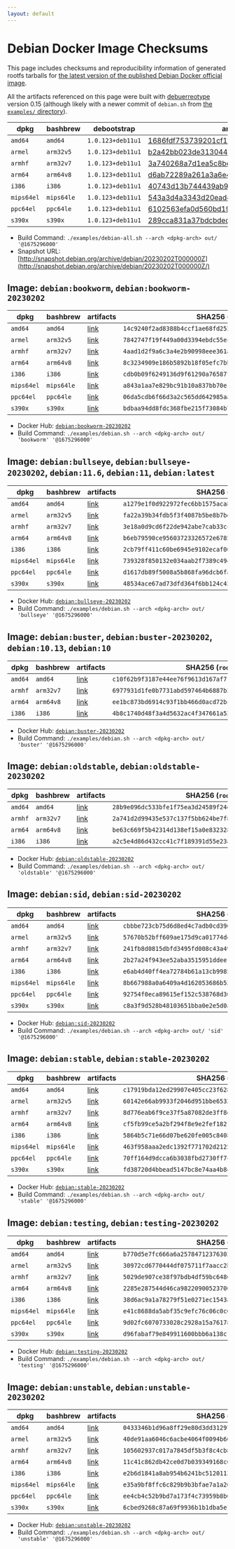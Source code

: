 ```yaml
---
layout: default
---
```


# Debian Docker Image Checksums

This page includes checksums and reproducibility information of generated rootfs tarballs for [the latest version of the published Debian Docker official image](https://hub.docker.com/_/debian).

All the artifacts referenced on this page were built with [debuerreotype](https://github.com/debuerreotype/debuerreotype) version 0.15 (although likely with a newer commit of `debian.sh` from [the `examples/` directory](https://github.com/debuerreotype/debuerreotype/tree/master/examples)).

| dpkg | bashbrew | debootstrap | artifacts |
| - | - | - | - |
| `amd64` | `amd64` | `1.0.123+deb11u1` | [1686fdf753739201cf18dbf9c06b1475c2d41da1](https://github.com/debuerreotype/docker-debian-artifacts/tree/1686fdf753739201cf18dbf9c06b1475c2d41da1) |
| `armel` | `arm32v5` | `1.0.123+deb11u1` | [b2a42bb023de313044a617cddd5641d44a30f14b](https://github.com/debuerreotype/docker-debian-artifacts/tree/b2a42bb023de313044a617cddd5641d44a30f14b) |
| `armhf` | `arm32v7` | `1.0.123+deb11u1` | [3a740268a7d1ea5c8becc55b2d67a5a3f0fc23d4](https://github.com/debuerreotype/docker-debian-artifacts/tree/3a740268a7d1ea5c8becc55b2d67a5a3f0fc23d4) |
| `arm64` | `arm64v8` | `1.0.123+deb11u1` | [d6ab72289a261a3a6e45010621e8d344ad986668](https://github.com/debuerreotype/docker-debian-artifacts/tree/d6ab72289a261a3a6e45010621e8d344ad986668) |
| `i386` | `i386` | `1.0.123+deb11u1` | [40743d13b744439ab97d4de26e6d074d2cd3d6bb](https://github.com/debuerreotype/docker-debian-artifacts/tree/40743d13b744439ab97d4de26e6d074d2cd3d6bb) |
| `mips64el` | `mips64le` | `1.0.123+deb11u1` | [543a3d4a3343d20ead4a0c05c03e1b7d84ae7557](https://github.com/debuerreotype/docker-debian-artifacts/tree/543a3d4a3343d20ead4a0c05c03e1b7d84ae7557) |
| `ppc64el` | `ppc64le` | `1.0.123+deb11u1` | [6102563efa0d560bd19a94dca1e3125fa3143e80](https://github.com/debuerreotype/docker-debian-artifacts/tree/6102563efa0d560bd19a94dca1e3125fa3143e80) |
| `s390x` | `s390x` | `1.0.123+deb11u1` | [289cca831a37bdcbded6ae05219f3000d955f5e7](https://github.com/debuerreotype/docker-debian-artifacts/tree/289cca831a37bdcbded6ae05219f3000d955f5e7) |

- Build Command: `./examples/debian-all.sh --arch <dpkg-arch> out/ '@1675296000'`
- Snapshot URL: [http://snapshot.debian.org/archive/debian/20230202T000000Z](http://snapshot.debian.org/archive/debian/20230202T000000Z/)

## Image: `debian:bookworm`, `debian:bookworm-20230202`

| dpkg | bashbrew | artifacts | SHA256 (`rootfs.tar.xz`) |
| - | - | - | - |
| `amd64` | `amd64` | [link](https://github.com/debuerreotype/docker-debian-artifacts/tree/1686fdf753739201cf18dbf9c06b1475c2d41da1/bookworm) | `14c9240f2ad8388b4ccf1ae68fd252e3dad72a1ed4fc873553fce44ffeb9023c` |
| `armel` | `arm32v5` | [link](https://github.com/debuerreotype/docker-debian-artifacts/tree/b2a42bb023de313044a617cddd5641d44a30f14b/bookworm) | `7842747f19f449a00d3394ebdc55ec523d460bd4436e9b4864c46db69eeebdef` |
| `armhf` | `arm32v7` | [link](https://github.com/debuerreotype/docker-debian-artifacts/tree/3a740268a7d1ea5c8becc55b2d67a5a3f0fc23d4/bookworm) | `4aad1d2f9a6c3a4e2b90998eee361a25fed341b810d45bac5f921b56af7078f2` |
| `arm64` | `arm64v8` | [link](https://github.com/debuerreotype/docker-debian-artifacts/tree/d6ab72289a261a3a6e45010621e8d344ad986668/bookworm) | `8c3234909e186b5892b18f05efc7bb77bc4bc2926eee8ea9194cc434c0d4005e` |
| `i386` | `i386` | [link](https://github.com/debuerreotype/docker-debian-artifacts/tree/40743d13b744439ab97d4de26e6d074d2cd3d6bb/bookworm) | `cdb0b09f6249136d9f61290a76587f19b3110f8effe67006d466330fe39d4b62` |
| `mips64el` | `mips64le` | [link](https://github.com/debuerreotype/docker-debian-artifacts/tree/543a3d4a3343d20ead4a0c05c03e1b7d84ae7557/bookworm) | `a843a1aa7e829bc91b10a837bb70e18099d8e484418ba39b0282cb20dcdebcf8` |
| `ppc64el` | `ppc64le` | [link](https://github.com/debuerreotype/docker-debian-artifacts/tree/6102563efa0d560bd19a94dca1e3125fa3143e80/bookworm) | `06da5cdb6f66d3a2c565dd642985aafe00d255355b32589aa1fa3456af954538` |
| `s390x` | `s390x` | [link](https://github.com/debuerreotype/docker-debian-artifacts/tree/289cca831a37bdcbded6ae05219f3000d955f5e7/bookworm) | `bdbaa94dd8fdc368fbe215f73084b74ffd9f912a9c37ac373ef8a2ef7dc7e0ef` |

- Docker Hub: [`debian:bookworm-20230202`](https://hub.docker.com/_/debian/tags?name=bookworm-20230202)
- Build Command: `./examples/debian.sh --arch <dpkg-arch> out/ 'bookworm' '@1675296000'`

## Image: `debian:bullseye`, `debian:bullseye-20230202`, `debian:11.6`, `debian:11`, `debian:latest`

| dpkg | bashbrew | artifacts | SHA256 (`rootfs.tar.xz`) |
| - | - | - | - |
| `amd64` | `amd64` | [link](https://github.com/debuerreotype/docker-debian-artifacts/tree/1686fdf753739201cf18dbf9c06b1475c2d41da1/bullseye) | `a1279e1f0d922972fec6bb1575aca88f601726cb14f98da1813527dab334c65a` |
| `armel` | `arm32v5` | [link](https://github.com/debuerreotype/docker-debian-artifacts/tree/b2a42bb023de313044a617cddd5641d44a30f14b/bullseye) | `fa22a39b34fdb5f3f4087b5be8b7bedba81289af028ab7da0b1a7d3d528639a5` |
| `armhf` | `arm32v7` | [link](https://github.com/debuerreotype/docker-debian-artifacts/tree/3a740268a7d1ea5c8becc55b2d67a5a3f0fc23d4/bullseye) | `3e18a0d9cd6f22de942abe7cab33cc9eda6da741d8b22e6de7015b6b48ec4d20` |
| `arm64` | `arm64v8` | [link](https://github.com/debuerreotype/docker-debian-artifacts/tree/d6ab72289a261a3a6e45010621e8d344ad986668/bullseye) | `b6eb79590ce95603723326572e6785b687a2562a6ded597eb59fadd1ce2b2ee7` |
| `i386` | `i386` | [link](https://github.com/debuerreotype/docker-debian-artifacts/tree/40743d13b744439ab97d4de26e6d074d2cd3d6bb/bullseye) | `2cb79ff411c60be6945e9102ecaf0017eed2aa3127535a3f0d3ea33a65589a61` |
| `mips64el` | `mips64le` | [link](https://github.com/debuerreotype/docker-debian-artifacts/tree/543a3d4a3343d20ead4a0c05c03e1b7d84ae7557/bullseye) | `739328f850132e034aab2f7389c494af3a92a5ee53aff69a783e60f951ecac9e` |
| `ppc64el` | `ppc64le` | [link](https://github.com/debuerreotype/docker-debian-artifacts/tree/6102563efa0d560bd19a94dca1e3125fa3143e80/bullseye) | `d1617db89f5008a5b868fa96dcb6faac824bdd86e2b9dd32e324bd6585e76045` |
| `s390x` | `s390x` | [link](https://github.com/debuerreotype/docker-debian-artifacts/tree/289cca831a37bdcbded6ae05219f3000d955f5e7/bullseye) | `48534ace67ad73dfd364f6bb124c42d5bd43e4618c1b1e539dd563426893ee14` |

- Docker Hub: [`debian:bullseye-20230202`](https://hub.docker.com/_/debian/tags?name=bullseye-20230202)
- Build Command: `./examples/debian.sh --arch <dpkg-arch> out/ 'bullseye' '@1675296000'`

## Image: `debian:buster`, `debian:buster-20230202`, `debian:10.13`, `debian:10`

| dpkg | bashbrew | artifacts | SHA256 (`rootfs.tar.xz`) |
| - | - | - | - |
| `amd64` | `amd64` | [link](https://github.com/debuerreotype/docker-debian-artifacts/tree/1686fdf753739201cf18dbf9c06b1475c2d41da1/buster) | `c10f62b9f3187e44ee76f9613d167af7134676221ea82e7223bffd47894fe3a8` |
| `armhf` | `arm32v7` | [link](https://github.com/debuerreotype/docker-debian-artifacts/tree/3a740268a7d1ea5c8becc55b2d67a5a3f0fc23d4/buster) | `6977931d1fe0b7731abd597464b6887b3a81c1927b89e229d8b9490d11a81697` |
| `arm64` | `arm64v8` | [link](https://github.com/debuerreotype/docker-debian-artifacts/tree/d6ab72289a261a3a6e45010621e8d344ad986668/buster) | `ee1bc873bd6914c93f1bb466d0acd72bc758e983a687c60d349148477a37944f` |
| `i386` | `i386` | [link](https://github.com/debuerreotype/docker-debian-artifacts/tree/40743d13b744439ab97d4de26e6d074d2cd3d6bb/buster) | `4b8c1740d48f3a4d5632ac4f347661a52f59e952e57806d36e1a8d9897815154` |

- Docker Hub: [`debian:buster-20230202`](https://hub.docker.com/_/debian/tags?name=buster-20230202)
- Build Command: `./examples/debian.sh --arch <dpkg-arch> out/ 'buster' '@1675296000'`

## Image: `debian:oldstable`, `debian:oldstable-20230202`

| dpkg | bashbrew | artifacts | SHA256 (`rootfs.tar.xz`) |
| - | - | - | - |
| `amd64` | `amd64` | [link](https://github.com/debuerreotype/docker-debian-artifacts/tree/1686fdf753739201cf18dbf9c06b1475c2d41da1/oldstable) | `28b9e096dc533bfe1f75ea3d24589f24ef7ffccdb4137dbb25eaf43c6963583d` |
| `armhf` | `arm32v7` | [link](https://github.com/debuerreotype/docker-debian-artifacts/tree/3a740268a7d1ea5c8becc55b2d67a5a3f0fc23d4/oldstable) | `2a741d2d99435e537c137f5bb624be7f81cdf2a44abee93e2e0d4654b64bb792` |
| `arm64` | `arm64v8` | [link](https://github.com/debuerreotype/docker-debian-artifacts/tree/d6ab72289a261a3a6e45010621e8d344ad986668/oldstable) | `be63c669f5b42314d138ef15a0e83232846902b073067b488b0d6de6c474bb43` |
| `i386` | `i386` | [link](https://github.com/debuerreotype/docker-debian-artifacts/tree/40743d13b744439ab97d4de26e6d074d2cd3d6bb/oldstable) | `a2c5e4d86d432cc41c7f189391d55e23aab0b14f76e0f1c1717204f899badfeb` |

- Docker Hub: [`debian:oldstable-20230202`](https://hub.docker.com/_/debian/tags?name=oldstable-20230202)
- Build Command: `./examples/debian.sh --arch <dpkg-arch> out/ 'oldstable' '@1675296000'`

## Image: `debian:sid`, `debian:sid-20230202`

| dpkg | bashbrew | artifacts | SHA256 (`rootfs.tar.xz`) |
| - | - | - | - |
| `amd64` | `amd64` | [link](https://github.com/debuerreotype/docker-debian-artifacts/tree/1686fdf753739201cf18dbf9c06b1475c2d41da1/sid) | `cbbbe723cb75d6d8ed4c7adb0cd396b9f7517b8fe3f21df98cdd584faa9a4af9` |
| `armel` | `arm32v5` | [link](https://github.com/debuerreotype/docker-debian-artifacts/tree/b2a42bb023de313044a617cddd5641d44a30f14b/sid) | `57670b52bff609ae175d9ca01774de10dd85bd3d0e93d6ed00e5e23017a6e905` |
| `armhf` | `arm32v7` | [link](https://github.com/debuerreotype/docker-debian-artifacts/tree/3a740268a7d1ea5c8becc55b2d67a5a3f0fc23d4/sid) | `241fb8d0815dbfd3495fd008c43a497966f0b1c70525773a8e74de640d9c6fea` |
| `arm64` | `arm64v8` | [link](https://github.com/debuerreotype/docker-debian-artifacts/tree/d6ab72289a261a3a6e45010621e8d344ad986668/sid) | `2b27a24f943ee52aba3515951ddee11a5b576c88fd8abe28789a9b8a3e842889` |
| `i386` | `i386` | [link](https://github.com/debuerreotype/docker-debian-artifacts/tree/40743d13b744439ab97d4de26e6d074d2cd3d6bb/sid) | `e6ab4d40ff4ea72784b61a13cb998595cc8c6a222c45b69589489a85ae27bfe5` |
| `mips64el` | `mips64le` | [link](https://github.com/debuerreotype/docker-debian-artifacts/tree/543a3d4a3343d20ead4a0c05c03e1b7d84ae7557/sid) | `8b667988a0a6409a4d162053686b530f30235d584958e50e0728bea3b71dbae5` |
| `ppc64el` | `ppc64le` | [link](https://github.com/debuerreotype/docker-debian-artifacts/tree/6102563efa0d560bd19a94dca1e3125fa3143e80/sid) | `92754f0eca89615ef152c538768d30747c6b12047a5dc69a752d96b52ce30442` |
| `s390x` | `s390x` | [link](https://github.com/debuerreotype/docker-debian-artifacts/tree/289cca831a37bdcbded6ae05219f3000d955f5e7/sid) | `c8a3f9d528b48103651bba0e2e5d0a257a6087b748f1995edcd61ef285fe0380` |

- Docker Hub: [`debian:sid-20230202`](https://hub.docker.com/_/debian/tags?name=sid-20230202)
- Build Command: `./examples/debian.sh --arch <dpkg-arch> out/ 'sid' '@1675296000'`

## Image: `debian:stable`, `debian:stable-20230202`

| dpkg | bashbrew | artifacts | SHA256 (`rootfs.tar.xz`) |
| - | - | - | - |
| `amd64` | `amd64` | [link](https://github.com/debuerreotype/docker-debian-artifacts/tree/1686fdf753739201cf18dbf9c06b1475c2d41da1/stable) | `c17919bda12ed29907e405cc23f628a97ce4eb2333db1855c34e6cc9695dbffd` |
| `armel` | `arm32v5` | [link](https://github.com/debuerreotype/docker-debian-artifacts/tree/b2a42bb023de313044a617cddd5641d44a30f14b/stable) | `60142e66ab9933f2046d951bbe6532a66b9bc594568b8ce26f2f36fcefabff32` |
| `armhf` | `arm32v7` | [link](https://github.com/debuerreotype/docker-debian-artifacts/tree/3a740268a7d1ea5c8becc55b2d67a5a3f0fc23d4/stable) | `8d776eab6f9ce37f5a87082de3ff8e96d58bf468b67c4fd6a74fbc26357fb17a` |
| `arm64` | `arm64v8` | [link](https://github.com/debuerreotype/docker-debian-artifacts/tree/d6ab72289a261a3a6e45010621e8d344ad986668/stable) | `cf5fb99ce5a2bf294f8e9e2fef182fef88a759ffe0c5b5f344a1f5ba4dee8557` |
| `i386` | `i386` | [link](https://github.com/debuerreotype/docker-debian-artifacts/tree/40743d13b744439ab97d4de26e6d074d2cd3d6bb/stable) | `5864b5c71e66d07be620fe005c8408ecbd94d6f9f2d93fdaed27971200098cd1` |
| `mips64el` | `mips64le` | [link](https://github.com/debuerreotype/docker-debian-artifacts/tree/543a3d4a3343d20ead4a0c05c03e1b7d84ae7557/stable) | `463f958aaa2edc1392f771702d2125322da766bdcbf28647122a8ef6579a127c` |
| `ppc64el` | `ppc64le` | [link](https://github.com/debuerreotype/docker-debian-artifacts/tree/6102563efa0d560bd19a94dca1e3125fa3143e80/stable) | `70ff164d9dcca6b3038fbd2730ff7cfe6a3163794514549e3c2abdde2785746a` |
| `s390x` | `s390x` | [link](https://github.com/debuerreotype/docker-debian-artifacts/tree/289cca831a37bdcbded6ae05219f3000d955f5e7/stable) | `fd38720d4bbead5147bc8e74aa4b8441518fbba1f9421bb2c9a329e544563466` |

- Docker Hub: [`debian:stable-20230202`](https://hub.docker.com/_/debian/tags?name=stable-20230202)
- Build Command: `./examples/debian.sh --arch <dpkg-arch> out/ 'stable' '@1675296000'`

## Image: `debian:testing`, `debian:testing-20230202`

| dpkg | bashbrew | artifacts | SHA256 (`rootfs.tar.xz`) |
| - | - | - | - |
| `amd64` | `amd64` | [link](https://github.com/debuerreotype/docker-debian-artifacts/tree/1686fdf753739201cf18dbf9c06b1475c2d41da1/testing) | `b770d5e7fc666a6a257847123763037dae1d836b2a0a34bb1cea16fd932d118d` |
| `armel` | `arm32v5` | [link](https://github.com/debuerreotype/docker-debian-artifacts/tree/b2a42bb023de313044a617cddd5641d44a30f14b/testing) | `30972cd6770444df075711f7aacc2bb48f9368701b7721d28664be29b874f27b` |
| `armhf` | `arm32v7` | [link](https://github.com/debuerreotype/docker-debian-artifacts/tree/3a740268a7d1ea5c8becc55b2d67a5a3f0fc23d4/testing) | `5029de907ce38f97bdb4df59bc648072194c3ab23677670bfeb765d1a877c5b1` |
| `arm64` | `arm64v8` | [link](https://github.com/debuerreotype/docker-debian-artifacts/tree/d6ab72289a261a3a6e45010621e8d344ad986668/testing) | `2285e287544d46ca98220900523700b6a1695131c7427138bbbe9c4b272951a8` |
| `i386` | `i386` | [link](https://github.com/debuerreotype/docker-debian-artifacts/tree/40743d13b744439ab97d4de26e6d074d2cd3d6bb/testing) | `38d6ac9a1a78279f51e0271ec1543aed7730e82f136be373148b8363eb22ac19` |
| `mips64el` | `mips64le` | [link](https://github.com/debuerreotype/docker-debian-artifacts/tree/543a3d4a3343d20ead4a0c05c03e1b7d84ae7557/testing) | `e41c8688da5abf35c9efc76c06c0c66570ebe32f8425bfed067fb2625db6822d` |
| `ppc64el` | `ppc64le` | [link](https://github.com/debuerreotype/docker-debian-artifacts/tree/6102563efa0d560bd19a94dca1e3125fa3143e80/testing) | `9d02fc6070733028c2928a15a761782561b3365f4ab3ee7f88669c0b7c779da9` |
| `s390x` | `s390x` | [link](https://github.com/debuerreotype/docker-debian-artifacts/tree/289cca831a37bdcbded6ae05219f3000d955f5e7/testing) | `d96fabaf79e849911600bbb6a138cf2ea6208318ab77d82883dd12c1861de9e7` |

- Docker Hub: [`debian:testing-20230202`](https://hub.docker.com/_/debian/tags?name=testing-20230202)
- Build Command: `./examples/debian.sh --arch <dpkg-arch> out/ 'testing' '@1675296000'`

## Image: `debian:unstable`, `debian:unstable-20230202`

| dpkg | bashbrew | artifacts | SHA256 (`rootfs.tar.xz`) |
| - | - | - | - |
| `amd64` | `amd64` | [link](https://github.com/debuerreotype/docker-debian-artifacts/tree/1686fdf753739201cf18dbf9c06b1475c2d41da1/unstable) | `0433346b1d96a8ff29e80d3dd312979540828abad07b40cb508b002190c23da3` |
| `armel` | `arm32v5` | [link](https://github.com/debuerreotype/docker-debian-artifacts/tree/b2a42bb023de313044a617cddd5641d44a30f14b/unstable) | `40de91aa6046c6acbe4064f0094b6042832857f0782b7d0913ebe5ca232ae279` |
| `armhf` | `arm32v7` | [link](https://github.com/debuerreotype/docker-debian-artifacts/tree/3a740268a7d1ea5c8becc55b2d67a5a3f0fc23d4/unstable) | `105602937c017a7845df5b3f8c4cb8132ab8f73eef6933865d959ab9463a737b` |
| `arm64` | `arm64v8` | [link](https://github.com/debuerreotype/docker-debian-artifacts/tree/d6ab72289a261a3a6e45010621e8d344ad986668/unstable) | `11c41c862db42ce0d7b039349168c05992449c9e187017cb96d3eadc34db6363` |
| `i386` | `i386` | [link](https://github.com/debuerreotype/docker-debian-artifacts/tree/40743d13b744439ab97d4de26e6d074d2cd3d6bb/unstable) | `e2b6d1841a8ab954b6241bc5120113b1efe7ec3f6695a661d4044a6b2996a44c` |
| `mips64el` | `mips64le` | [link](https://github.com/debuerreotype/docker-debian-artifacts/tree/543a3d4a3343d20ead4a0c05c03e1b7d84ae7557/unstable) | `e35a9bf8ffc6c829b9b3bfae7a1a264b62eea08e6a4ce47864658a55f99559ad` |
| `ppc64el` | `ppc64le` | [link](https://github.com/debuerreotype/docker-debian-artifacts/tree/6102563efa0d560bd19a94dca1e3125fa3143e80/unstable) | `ee4cb4c52b9bd7a173f4c73959b8b035b57f2640b12d1bfef8e0fdf7f299a9df` |
| `s390x` | `s390x` | [link](https://github.com/debuerreotype/docker-debian-artifacts/tree/289cca831a37bdcbded6ae05219f3000d955f5e7/unstable) | `6cbed9268c87a69f9936b1b1dba5e133b2c32efdb8f3038645fbed57d5a9ca56` |

- Docker Hub: [`debian:unstable-20230202`](https://hub.docker.com/_/debian/tags?name=unstable-20230202)
- Build Command: `./examples/debian.sh --arch <dpkg-arch> out/ 'unstable' '@1675296000'`
